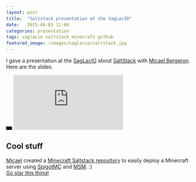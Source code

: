 ```yaml
---
layout: post
title:  "Saltstack presentation at the SagLacIO"
date:   2015-06-03 12:00
categories: presentation
tags: saglacio saltstack minecraft github
featured_image: /images/saglacio/saltstack.jpg
---
```


I gave a presentation at the [SagLacIO][saglacio] about [SaltStack][saltstack] with <span data-proofer-ignore>[Micael Bergeron][micael-bergeron-linkedin]</span>. Here are the slides.

<!-- more -->

<div class="responsive-iframe-wrapperr">
    <div class="responsive-iframe">
        <img class="ratio" src="/images/layout/placeholder_16x9.gif" alt="placeholder"/>
        <iframe src="https://docs.google.com/presentation/d/1JVwUZwpbWZJY6_stEKqGR1st71R7fX8HN4qVGxX1KlY/embed?start=false&loop=false&delayms=3000" frameborder="0" allowfullscreen="true" mozallowfullscreen="true" webkitallowfullscreen="true"></iframe>
    </div>
</div>

## Cool stuff

[Micael][micael-github] created a [Minecraft Saltstack <i class="fa fa-github"></i> repository][micaelbergeron/salt.minecraft] to easily deploy a Minecraft server using [SpigotMC][spigot] and [MSM][msm]. :)  
[Go star this thing!][micaelbergeron/salt.minecraft]

[saglacio]: http://saglac.io
[saltstack]: http://saltstack.com/
[micael-bergeron-linkedin]: https://www.linkedin.com/in/micael-bergeron-76ba8976
[micael-github]: https://github.com/micaelbergeron/
[micaelbergeron/salt.minecraft]: https://github.com/micaelbergeron/salt.minecraft
[spigot]: https://www.spigotmc.org/
[msm]: http://msmhq.com/
